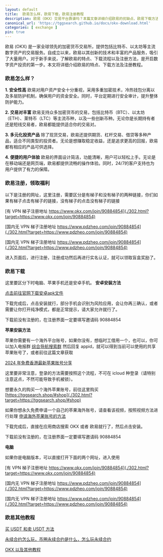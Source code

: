 ```yaml
---
layout: default
title: 	欧易怎么样，欧易下载，欧易注册教程
description: 欧易（OKX）交易平台靠谱吗？本篇文章详细介绍欧易的优缺点、欧易下载方法、以及欧易注册教程，帮助你轻松开始加密货币交易，享受安全便捷的投资体验。
canonical_url: 'https://tggsearch.github.io/docs/okx-download.html'
categories: [ exchange ]
pin: true
---
```

欧易 (OKX) 是一家全球领先的加密货币交易所，提供包括比特币、以太坊等主流数字资产的交易服务。自成立以来，欧易以其创新的技术和丰富的产品服务，吸引了大量用户。对于新手来说，了解欧易的特点、下载流程以及注册方法，是开启数字资产投资的第一步。本文将详细介绍欧易的特点、下载方法及注册教程。

### 欧易怎么样？

**1. 安全性高**
欧易对用户资产安全十分重视，采用多重加密技术，冷热钱包分离以及多层防护机制，确保用户的资金安全。同时，平台定期进行安全审计，提升整体防护能力。

**2. 交易对丰富**
欧易支持众多加密货币的交易，包括比特币（BTC）、以太坊（ETH）、莱特币（LTC）等主流币种，以及一些创新币种。无论你是长期持有者还是短线交易者，欧易都能提供适合你的交易对。

**3. 多元化投资产品**
除了现货交易，欧易还提供期货、杠杆交易、借贷等多种产品，适合不同类型的投资者。无论是想赚取稳定收益，还是追求更高的回报，欧易都有相应的产品可供选择。

**4. 便捷的用户体验**
欧易的界面设计简洁，功能清晰，用户可以轻松上手。无论是在移动端还是网页端，欧易都提供流畅的操作体验。同时，24/7的客户支持也为用户提供了有力的保障。

### 欧易注册，领取福利
以下是注册的网址，这里注册，需要区分是有梯子和没有梯子的两种链接，你们如果有梯子点击有梯子的链接，没有梯子的点击没有梯子的链接

[有 VPN 梯子注册地址 https://www.okx.com/join/90884854](./302.html?target=https://www.okx.com/join/90884854)


[国内无 VPN 梯子注册地址 https://www.pdzheo.com/join/90884854](./302.html?target=https://www.pdzheo.com/join/90884854)

[国内无 VPN 梯子注册地址 https://www.pdzheo.com/join/90884854](./302.html?target=https://www.pdzheo.com/join/90884854)


进入页面后，进行注册，注册成功然后再进行实名认证，就可以领取盲盒奖励了。

### 欧易下载
这里要区分下时电脑、苹果手机还是安卓手机。
**安卓安装方法**

<a href='#' class='download-button' target='_blank'>点击前往官网下载安卓apk文件</a>

下载完成后，点击安装就行，部分手机会识别为风险应用，会让你再三确认，或者需要让你打开纯净模式，都是正常提示，请大家允许就行了。

<p class="red-text-word">下载前没有注册的，在注册界面一定要填写邀请码 90884854 </p>

**苹果安装方法**

苹果你需要有一个海外平台账号，如果你没有，想临时工借用一个，也可以，你可以加入电报群 [综合导航搜索群](./302.html?target=https://t.me/chineseSearchService) 然后回复 appid，就可以得到当前可以使用的共享苹果账号了，或者前往这篇文章获取

[2024 年免费香港最新苹果账号分享](./apple-id.html)

这里要非常注意，登录的方法需要按照这个流程，不可在 icloud 种登录（请特别注意这点，不然可能导致手机被锁）。

想要永久的购买一个海外苹果账号，前往这里购买
 [https://tggsearch.shop/#shop](./302.html?target=https://tggsearch.shop/#shop)

如果你想永久免费申请一个自己的苹果海外账号，请查看该视频，按照视频方法进行处理 [申请海外苹果账号的方法](./302.html?target=https://www.youtube.com/watch?v=Y51VMx4NOfk)

下载完成后，直接在应用商店搜索 OKX 或者 欧易就行了，然后点击安装。

<p class="red-text-word">下载前没有注册的，在注册界面一定要填写邀请码 90884854 </p>

**电脑**

如果你是电脑版本，可以直接打开下面的两个网址，进入使用

[有 VPN 梯子注册地址 https://www.okx.com/join/90884854](./302.html?target=https://www.okx.com/join/90884854)


[国内无 VPN 梯子注册地址 https://www.pdzheo.com/join/90884854](./302.html?target=https://www.pdzheo.com/join/90884854)

[国内无 VPN 梯子注册地址 https://www.pdzheo.com/join/90884854](./302.html?target=https://www.pdzheo.com/join/90884854)


### 欧易其他教程
[买 USDT 和卖 USDT 方法](./buyu-selleru.html)

[永续合约怎么玩，币圈永续合约是什么，怎么玩永续合约](./coins-yx-play.html)

[OKX 以及其他教程](/okx.html)
